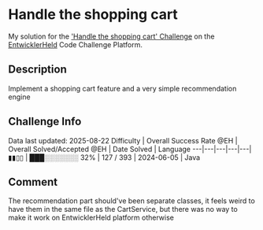 # Handle the shopping cart

My solution for the ['Handle the shopping cart' Challenge](https://platform.entwicklerheld.de/challenge/handle-the-shopping-cart?technology=Java) on the [EntwicklerHeld](https://platform.entwicklerheld.de/) Code Challenge Platform.

## Description
Implement a shopping cart feature and a very simple recommendation engine

## Challenge Info
Data last updated: 2025-08-22
Difficulty | Overall Success Rate @EH | Overall Solved/Accepted @EH | Date Solved | Language
---|---|---|---|---|
▮▮▯▯ | ███░░░░░░░ 32% | 127 / 393 | 2024-06-05 | Java

## Comment
The recommendation part should've been separate classes, it feels weird to have them in the same file as the CartService, but there was no way to make it work on EntwicklerHeld platform otherwise